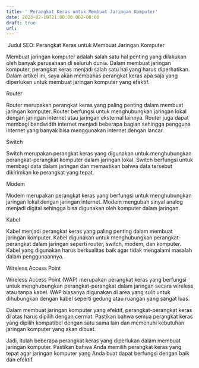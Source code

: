 ```yaml
---
title: ' Perangkat Keras untuk Membuat Jaringan Komputer'
date: 2023-02-19T21:00:00.002-08:00
draft: true
url: 
---
```


 Judul SEO: Perangkat Keras untuk Membuat Jaringan Komputer

  

Membuat jaringan komputer adalah salah satu hal penting yang dilakukan oleh banyak perusahaan di seluruh dunia. Dalam membuat jaringan komputer, perangkat keras menjadi salah satu hal yang harus diperhatikan. Dalam artikel ini, saya akan membahas perangkat keras apa saja yang diperlukan untuk membuat jaringan komputer yang efektif.

  

Router

Router merupakan perangkat keras yang paling penting dalam membuat jaringan komputer. Router berfungsi untuk menghubungkan jaringan lokal dengan jaringan internet atau jaringan eksternal lainnya. Router juga dapat membagi bandwidth internet menjadi beberapa bagian sehingga pengguna internet yang banyak bisa menggunakan internet dengan lancar.

  

Switch

Switch merupakan perangkat keras yang digunakan untuk menghubungkan perangkat-perangkat komputer dalam jaringan lokal. Switch berfungsi untuk membagi data dalam jaringan dan memastikan bahwa data tersebut dikirimkan ke perangkat yang tepat.

  

Modem

Modem merupakan perangkat keras yang berfungsi untuk menghubungkan jaringan lokal dengan jaringan internet. Modem mengubah sinyal analog menjadi digital sehingga bisa digunakan oleh komputer dalam jaringan.

  

Kabel

Kabel menjadi perangkat keras yang paling penting dalam membuat jaringan komputer. Kabel digunakan untuk menghubungkan perangkat-perangkat dalam jaringan seperti router, switch, modem, dan komputer. Kabel yang digunakan harus berkualitas baik agar tidak mengalami masalah dalam penggunaannya.

  

Wireless Access Point

Wireless Access Point (WAP) merupakan perangkat keras yang berfungsi untuk menghubungkan perangkat-perangkat dalam jaringan secara wireless atau tanpa kabel. WAP biasanya digunakan di area yang sulit untuk dihubungkan dengan kabel seperti gedung atau ruangan yang sangat luas.

  

Dalam membuat jaringan komputer yang efektif, perangkat-perangkat keras di atas harus dipilih dengan cermat. Pastikan bahwa semua perangkat keras yang dipilih kompatibel dengan satu sama lain dan memenuhi kebutuhan jaringan komputer yang akan dibuat.

  

Jadi, itulah beberapa perangkat keras yang diperlukan dalam membuat jaringan komputer. Pastikan bahwa Anda memilih perangkat keras yang tepat agar jaringan komputer yang Anda buat dapat berfungsi dengan baik dan efektif.